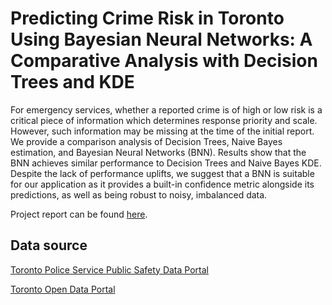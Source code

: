 # Predicting Crime Risk in Toronto Using Bayesian Neural Networks: A Comparative Analysis with Decision Trees and KDE

For emergency services, whether a reported crime is of high or low risk is a critical piece of information which determines response priority and scale. However, such information may be missing at the time of the initial report. We provide a comparison analysis of Decision Trees, Naive Bayes estimation, and Bayesian Neural Networks (BNN). Results show that the BNN achieves similar performance to Decision Trees and Naive Bayes KDE. Despite the lack of performance uplifts, we suggest that a BNN is suitable for our application as it provides a built-in confidence metric alongside its predictions, as well as being robust to noisy, imbalanced data.

Project report can be found [here](docs/report.pdf).

## Data source
[Toronto Police Service Public Safety Data Portal](https://data.torontopolice.on.ca/datasets/0a239a5563a344a3bbf8452504ed8d68_0/explore)

[Toronto Open Data Portal](https://open.toronto.ca/dataset/neighbourhood-profiles/)
